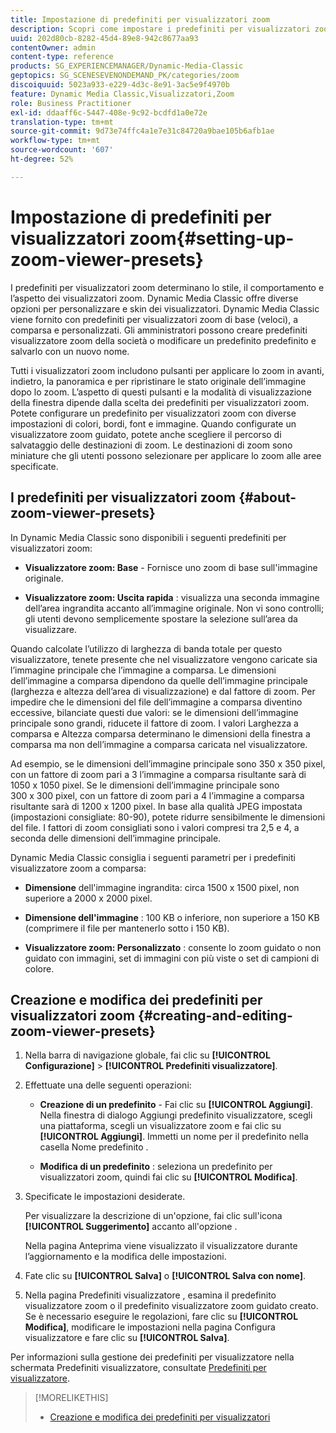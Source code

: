 ```yaml
---
title: Impostazione di predefiniti per visualizzatori zoom
description: Scopri come impostare i predefiniti per visualizzatori zoom.
uuid: 202d80cb-8282-45d4-89e8-942c8677aa93
contentOwner: admin
content-type: reference
products: SG_EXPERIENCEMANAGER/Dynamic-Media-Classic
geptopics: SG_SCENESEVENONDEMAND_PK/categories/zoom
discoiquuid: 5023a933-e229-4d3c-8e91-3ac5e9f4970b
feature: Dynamic Media Classic,Visualizzatori,Zoom
role: Business Practitioner
exl-id: ddaaff6c-5447-408e-9c92-bcdfd1a0e72e
translation-type: tm+mt
source-git-commit: 9d73e74ffc4a1e7e31c84720a9bae105b6afb1ae
workflow-type: tm+mt
source-wordcount: '607'
ht-degree: 52%

---
```


# Impostazione di predefiniti per visualizzatori zoom{#setting-up-zoom-viewer-presets}

I predefiniti per visualizzatori zoom determinano lo stile, il comportamento e l’aspetto dei visualizzatori zoom. Dynamic Media Classic offre diverse opzioni per personalizzare e skin dei visualizzatori. Dynamic Media Classic viene fornito con predefiniti per visualizzatori zoom di base (veloci), a comparsa e personalizzati. Gli amministratori possono creare predefiniti visualizzatore zoom della società o modificare un predefinito predefinito e salvarlo con un nuovo nome.

Tutti i visualizzatori zoom includono pulsanti per applicare lo zoom in avanti, indietro, la panoramica e per ripristinare le stato originale dell’immagine dopo lo zoom. L’aspetto di questi pulsanti e la modalità di visualizzazione della finestra dipende dalla scelta dei predefiniti per visualizzatori zoom. Potete configurare un predefinito per visualizzatori zoom con diverse impostazioni di colori, bordi, font e immagine. Quando configurate un visualizzatore zoom guidato, potete anche scegliere il percorso di salvataggio delle destinazioni di zoom. Le destinazioni di zoom sono miniature che gli utenti possono selezionare per applicare lo zoom alle aree specificate.

## I predefiniti per visualizzatori zoom {#about-zoom-viewer-presets}

In Dynamic Media Classic sono disponibili i seguenti predefiniti per visualizzatori zoom:

* **Visualizzatore zoom: Base**  - Fornisce uno zoom di base sull&#39;immagine originale.

* **Visualizzatore zoom: Uscita rapida** : visualizza una seconda immagine dell’area ingrandita accanto all’immagine originale. Non vi sono controlli; gli utenti devono semplicemente spostare la selezione sull’area da visualizzare.

Quando calcolate l’utilizzo di larghezza di banda totale per questo visualizzatore, tenete presente che nel visualizzatore vengono caricate sia l’immagine principale che l’immagine a comparsa. Le dimensioni dell’immagine a comparsa dipendono da quelle dell’immagine principale (larghezza e altezza dell’area di visualizzazione) e dal fattore di zoom. Per impedire che le dimensioni del file dell’immagine a comparsa diventino eccessive, bilanciate questi due valori: se le dimensioni dell’immagine principale sono grandi, riducete il fattore di zoom. I valori Larghezza a comparsa e Altezza comparsa determinano le dimensioni della finestra a comparsa ma non dell’immagine a comparsa caricata nel visualizzatore.

Ad esempio, se le dimensioni dell’immagine principale sono 350 x 350 pixel, con un fattore di zoom pari a 3 l’immagine a comparsa risultante sarà di 1050 x 1050 pixel. Se le dimensioni dell’immagine principale sono 300 x 300 pixel, con un fattore di zoom pari a 4 l’immagine a comparsa risultante sarà di 1200 x 1200 pixel. In base alla qualità JPEG impostata (impostazioni consigliate: 80-90), potete ridurre sensibilmente le dimensioni del file. I fattori di zoom consigliati sono i valori compresi tra 2,5 e 4, a seconda delle dimensioni dell’immagine principale.

Dynamic Media Classic consiglia i seguenti parametri per i predefiniti visualizzatore zoom a comparsa:

* **Dimensione**  dell&#39;immagine ingrandita: circa 1500 x 1500 pixel, non superiore a 2000 x 2000 pixel.

* **Dimensione dell&#39;immagine** : 100 KB o inferiore, non superiore a 150 KB (comprimere il file per mantenerlo sotto i 150 KB).

* **Visualizzatore zoom: Personalizzato** : consente lo zoom guidato o non guidato con immagini, set di immagini con più viste o set di campioni di colore.

## Creazione e modifica dei predefiniti per visualizzatori zoom {#creating-and-editing-zoom-viewer-presets}

1. Nella barra di navigazione globale, fai clic su **[!UICONTROL Configurazione]** > **[!UICONTROL Predefiniti visualizzatore]**.
1. Effettuate una delle seguenti operazioni:

   * **Creazione di un predefinito**  - Fai clic su  **[!UICONTROL Aggiungi]**. Nella finestra di dialogo Aggiungi predefinito visualizzatore, scegli una piattaforma, scegli un visualizzatore zoom e fai clic su **[!UICONTROL Aggiungi]**. Immetti un nome per il predefinito nella casella Nome predefinito .

   * **Modifica di un predefinito** : seleziona un predefinito per visualizzatori zoom, quindi fai clic su  **[!UICONTROL Modifica]**.

1. Specificate le impostazioni desiderate.

   Per visualizzare la descrizione di un&#39;opzione, fai clic sull&#39;icona **[!UICONTROL Suggerimento]** accanto all&#39;opzione .

   Nella pagina Anteprima viene visualizzato il visualizzatore durante l’aggiornamento e la modifica delle impostazioni.

1. Fate clic su **[!UICONTROL Salva]** o **[!UICONTROL Salva con nome]**.
1. Nella pagina Predefiniti visualizzatore , esamina il predefinito visualizzatore zoom o il predefinito visualizzatore zoom guidato creato. Se è necessario eseguire le regolazioni, fare clic su **[!UICONTROL Modifica]**, modificare le impostazioni nella pagina Configura visualizzatore e fare clic su ****[!UICONTROL Salva]****.

Per informazioni sulla gestione dei predefiniti per visualizzatore nella schermata Predefiniti visualizzatore, consultate [Predefiniti per visualizzatore](application-setup.md#viewer_presets).

>[!MORELIKETHIS]
>
>* [Creazione e modifica dei predefiniti per visualizzatori](application-setup.md#adding_and_editing_viewer_presets)


